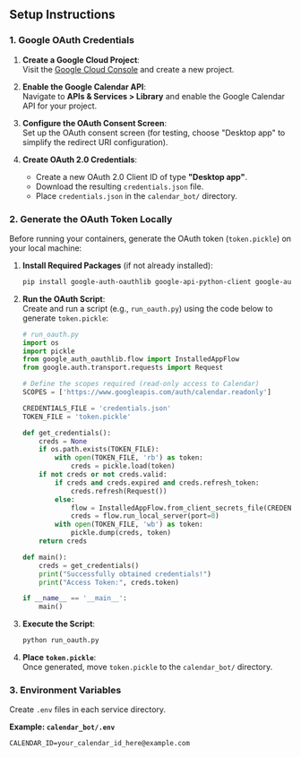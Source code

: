 
## Setup Instructions

### 1. Google OAuth Credentials

1. **Create a Google Cloud Project**:  
   Visit the [Google Cloud Console](https://console.cloud.google.com/) and create a new project.

2. **Enable the Google Calendar API**:  
   Navigate to **APIs & Services > Library** and enable the Google Calendar API for your project.

3. **Configure the OAuth Consent Screen**:  
   Set up the OAuth consent screen (for testing, choose "Desktop app" to simplify the redirect URI configuration).

4. **Create OAuth 2.0 Credentials**:  
   - Create a new OAuth 2.0 Client ID of type **"Desktop app"**.
   - Download the resulting `credentials.json` file.
   - Place `credentials.json` in the `calendar_bot/` directory.

### 2. Generate the OAuth Token Locally

Before running your containers, generate the OAuth token (`token.pickle`) on your local machine:

1. **Install Required Packages** (if not already installed):

    ```bash
    pip install google-auth-oauthlib google-api-python-client google-auth-httplib2
    ```

2. **Run the OAuth Script**:  
   Create and run a script (e.g., `run_oauth.py`) using the code below to generate `token.pickle`:

    ```python
    # run_oauth.py
    import os
    import pickle
    from google_auth_oauthlib.flow import InstalledAppFlow
    from google.auth.transport.requests import Request

    # Define the scopes required (read-only access to Calendar)
    SCOPES = ['https://www.googleapis.com/auth/calendar.readonly']

    CREDENTIALS_FILE = 'credentials.json'
    TOKEN_FILE = 'token.pickle'

    def get_credentials():
        creds = None
        if os.path.exists(TOKEN_FILE):
            with open(TOKEN_FILE, 'rb') as token:
                creds = pickle.load(token)
        if not creds or not creds.valid:
            if creds and creds.expired and creds.refresh_token:
                creds.refresh(Request())
            else:
                flow = InstalledAppFlow.from_client_secrets_file(CREDENTIALS_FILE, SCOPES)
                creds = flow.run_local_server(port=0)
            with open(TOKEN_FILE, 'wb') as token:
                pickle.dump(creds, token)
        return creds

    def main():
        creds = get_credentials()
        print("Successfully obtained credentials!")
        print("Access Token:", creds.token)

    if __name__ == '__main__':
        main()
    ```

3. **Execute the Script**:

    ```bash
    python run_oauth.py
    ```

4. **Place `token.pickle`**:  
   Once generated, move `token.pickle` to the `calendar_bot/` directory.

### 3. Environment Variables

Create `.env` files in each service directory.

**Example: `calendar_bot/.env`**

```dotenv
CALENDAR_ID=your_calendar_id_here@example.com
